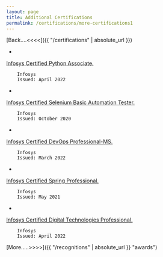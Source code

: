 ```yaml
---
layout: page
title: Additional Certifications
permalink: /certifications/more-certifications1
---
```


[Back....<<<<]({{ "/certifications" | absolute_url }})

- 
<a title="View Certificate" href="https://drive.google.com/file/d/1qNsIjEcieMJzEm9Y3FEUGdhOocP7ZkZe/view" target="_blank">
Infosys Certified Python Associate.</a>

        Infosys
        Issued: April 2022

- 
<a title="View Certificate" href="https://drive.google.com/file/d/1-WaoxF7oNl4Ex5bT4Nt-XrWEtuDkb3F7/view" target="_blank">
Infosys Certified Selenium Basic Automation Tester.</a>

        Infosys
        Issued: October 2020

- 
<a title="View Certificate" href="https://drive.google.com/file/d/1qe7qTBGt0T6lNuUYEeJblVSdA5cSw99F/view" target="_blank"> 
Infosys Certified DevOps Professional-MS.</a>

        Infosys
        Issued: March 2022

- 
<a title="View Certificate" href="https://drive.google.com/file/d/1UHsmQYxXlqUQ0OnuLniiL0fSlqBPVUS2/view" target="_blank"> 
Infosys Certified Spring Professional.</a>

        Infosys
        Issued: May 2021

- 
<a title="View Certificate" href="https://drive.google.com/file/d/1LC4Yfhtyg8UeGAo-FqoPe7GH8qYuQiZx/view" target="_blank"> 
Infosys Certified Digital Technologies Professional.</a>

        Infosys
        Issued: April 2022

[More.....>>>>]({{ "/recognitions" | absolute_url }} "awards")
